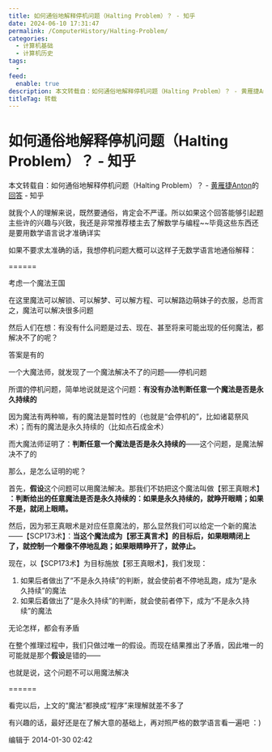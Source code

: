 ```yaml
---
title: 如何通俗地解释停机问题（Halting Problem）？ - 知乎
date: 2024-06-10 17:31:47
permalink: /ComputerHistory/Halting-Problem/
categories:
  - 计算机基础
  - 计算机历史
tags:
  - 
feed:
  enable: true
description: 本文转载自：如何通俗地解释停机问题（Halting Problem）？ - 黄雁捷Anton 的回答 - 知乎
titleTag: 转载
---
```


# 如何通俗地解释停机问题（Halting Problem）？ - 知乎

本文转载自：如何通俗地解释停机问题（Halting Problem）？ - [黄雁捷Anton](https://www.zhihu.com/people/huang-yan-jie-anton)的[回答](https://www.zhihu.com/question/20081359/answer/22043224) - 知乎

<!-- more -->

就我个人的理解来说，既然要通俗，肯定会不严谨。所以如果这个回答能够引起题主些许的兴趣与兴致，我还是非常推荐楼主去了解数学与编程\~\~毕竟这些东西还是要用数学语言说才准确详实

如果不要求太准确的话，我想停机问题大概可以这样子无数学语言地通俗解释：

\=\=\=\=\=\=

考虑一个魔法王国

在这里魔法可以解锁、可以解梦、可以解方程、可以解路边萌妹子的衣服，总而言之，魔法可以解决很多问题

然后人们在想：有没有什么问题是过去、现在、甚至将来可能出现的任何魔法，都解决不了的呢？

答案是有的

一个大魔法师，就发现了一个魔法解决不了的问题——停机问题

所谓的停机问题，简单地说就是这个问题：**有没有办法判断任意一个魔法是否是永久持续的**

因为魔法有两种嘛，有的魔法是暂时性的（也就是“会停机的”，比如诸葛祭风术）；而有的魔法是永久持续的（比如点石成金术）

而大魔法师证明了：**判断任意一个魔法是否是永久持续的**——这个问题，是魔法解决不了的

那么，是怎么证明的呢？

首先，**假设**这个问题可以用魔法解决。那我们不妨把这个魔法叫做【邪王真眼术】 **：判断给出的任意魔法是否是永久持续的：如果是永久持续的，就睁开眼睛；如果不是，就闭上眼睛。**

然后，因为邪王真眼术是对应任意魔法的，那么显然我们可以给定一个新的魔法——【SCP173术】：**当这个魔法成为【邪王真言术】的目标后，如果眼睛闭上了，就控制一个雕像不停地乱跑；如果眼睛睁开了，就停止。**

现在，以【SCP173术】为目标施放【邪王真眼术】，我们发现：

1. 如果后者做出了“不是永久持续”的判断，就会使前者不停地乱跑，成为“是永久持续”的魔法
2. 如果后着做出了“是永久持续”的判断，就会使前者停下，成为“不是永久持续”的魔法

无论怎样，都会有矛盾

在整个推理过程中，我们只做过唯一的假设。而现在结果推出了矛盾，因此唯一的可能就是那个**假设**是错的——

也就是说，这个问题不可以用魔法解决

\=\=\=\=\=\=

看完以后，上文的“魔法”都换成“程序”来理解就差不多了

有兴趣的话，最好还是在了解大意的基础上，再对照严格的数学语言看一遍吧 ：)

编辑于 2014-01-30 02:42
